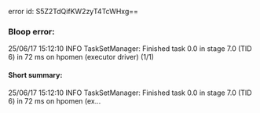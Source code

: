 error id: S5Z2TdQifKW2zyT4TcWHxg==
### Bloop error:

25/06/17 15:12:10 INFO TaskSetManager: Finished task 0.0 in stage 7.0 (TID 6) in 72 ms on hpomen (executor driver) (1/1)
#### Short summary: 

25/06/17 15:12:10 INFO TaskSetManager: Finished task 0.0 in stage 7.0 (TID 6) in 72 ms on hpomen (ex...